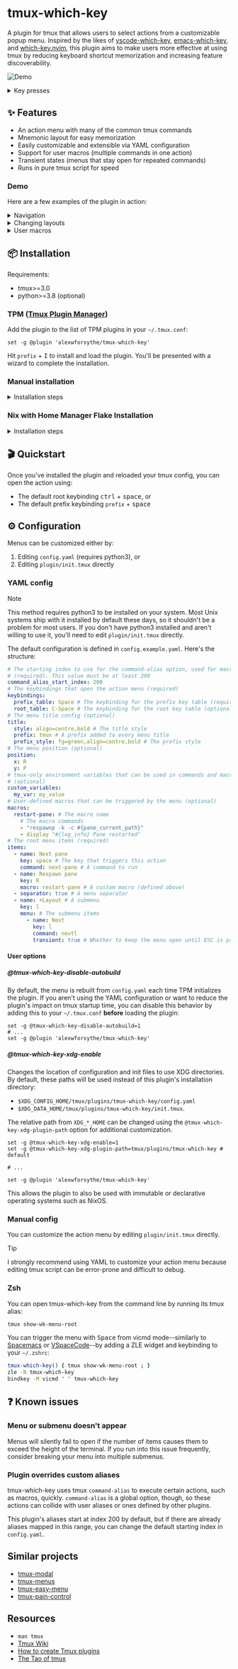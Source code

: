 # tmux-which-key

A plugin for tmux that allows users to select actions from a customizable popup
menu. Inspired by the likes of
[vscode-which-key](https://github.com/VSpaceCode/vscode-which-key),
[emacs-which-key](https://github.com/justbur/emacs-which-key), and
[which-key.nvim](https://github.com/folke/which-key.nvim), this plugin aims to
make users more effective at using tmux by reducing keyboard shortcut
memorization and increasing feature discoverability.

![Demo](https://vhs.charm.sh/vhs-7cpM1K8aaWiy7CTJ8Odide.gif)

<!-- markdownlint-disable MD033 -->
<details>
<summary>Key presses</summary>

| Key | Action           |
| --- | ---------------- |
| w   | Windows menu     |
| /   | Split horizontal |

| Key | Action     |
| --- | ---------- |
| p   | Panes menu |
| h   | Left pane  |

</details>
<!-- markdownlint-enable MD033 -->

## ✨ Features

- An action menu with many of the common tmux commands
- Mnemonic layout for easy memorization
- Easily customizable and extensible via YAML configuration
- Support for user macros (multiple commands in one action)
- Transient states (menus that stay open for repeated commands)
- Runs in pure tmux script for speed

### Demo

Here are a few examples of the plugin in action:

<!-- markdownlint-disable MD033 -->
<details>
<summary>Navigation</summary>

![Navigation](https://vhs.charm.sh/vhs-5COoRwS1Qd83LpJkVGgRUq.gif)

<blockquote>
<details>
<summary>Key presses</summary>

| Key | Action           |
| --- | ---------------- |
| w   | Windows menu     |
| /   | Split horizontal |

| Key | Action        |
| --- | ------------- |
| w   | Windows menu  |
| c   | Create window |

| Key | Action          |
| --- | --------------- |
| w   | Windows menu    |
| p   | Previous window |

| Key | Action        |
| --- | ------------- |
| w   | Windows menu  |
| w   | Select window |
| 2   | Window 2      |

</details>
</blockquote>

</details>

<details>
<summary>Changing layouts</summary>

![Layouts](https://vhs.charm.sh/vhs-5AcYRFnaoxilrEOxZPNYGn.gif)

<blockquote>
<details>
<summary>Key presses</summary>

| Key | Action           |
| --- | ---------------- |
| w   | Windows menu     |
| /   | Split horizontal |

| Key | Action         |
| --- | -------------- |
| w   | Windows menu   |
| -   | Split vertical |

| Key         | Action       |
| ----------- | ------------ |
| w           | Windows menu |
| l           | Layouts menu |
| l (6 times) | Next layout  |

| Key | Action      |
| --- | ----------- |
| p   | Panes menu  |
| p   | Select pane |
| 0   | Pane 0      |

</details>
</blockquote>

</details>

<details>
<summary>User macros</summary>

![Macros](https://vhs.charm.sh/vhs-22Bo8WL6Dyntg6grCXJ5R8.gif)

<blockquote>
<details>
<summary>Key presses</summary>

| Key | Action         |
| --- | -------------- |
| C   | Client menu    |
| P   | Plugins menu   |
| u   | Update plugins |

| Key | Action      |
| --- | ----------- |
| C   | Client menu |
| r   | Reload      |

</details>
</blockquote>

</details>
<!-- markdownlint-enable MD033 -->

## 📦 Installation

Requirements:

- tmux>=3.0
- python>=3.8 (optional)

### TPM ([Tmux Plugin Manager](https://github.com/tmux-plugins/tpm/tree/master#installing-plugins))

Add the plugin to the list of TPM plugins in your `~/.tmux.conf`:

```tmux
set -g @plugin 'alexwforsythe/tmux-which-key'
```

<!-- markdownlint-disable MD033 -->

Hit `prefix` + <kbd>I</kbd> to install and load the plugin. You'll be presented
with a wizard to complete the installation.

<!-- markdownlint-enable MD033 -->

### Manual installation

<!-- markdownlint-disable MD033 -->

<details>
<summary>Installation steps</summary>

1. Clone this repository flag using the `--recursive` flag:

   ```sh
   git clone --recursive https://github.com/alexwforsythe/tmux-which-key $HOME/.tmux/plugins/
   ```

2. Register the plugin in your `~/.tmux.conf`:

   ```tmux
   run-shell $PATH_TO_PLUGIN/plugin.sh.tmux
   ```

3. Reload your tmux config to load the plugin:

   ```sh
   tmux source-file $HOME/.tmux.conf
   ```

</details>

<!-- markdownlint-enable MD033 -->

### Nix with Home Manager Flake Installation

<!-- markdownlint-disable MD033 -->

<details>
<summary>Installation steps</summary>

The default tmux options require the plugin directory to be writeable which will
not work with the Nix store.  XDG user directory support was added in
alexwforsythe/tmux-which-key#1.  Using this plugin with NixOS without home manager
is technically possible, but it is not currently supported.

Enabling this plugin with the home manager module currently sets the following options:

```tmux
# Enables XDG user directory support for the plugin.
set -g @tmux-which-key-xdg-enable 1;

# Disables building the tmux configuration from YAML everytime the plugin starts.
# The home manager module calls `plugin/build.py` on each generation.
set -g @tmux-which-key-disable-autobuild 1

# Follows nixpkgs prefered path for plugins instead of the default
# path of `${XDG_*_HOME}/tmux/plugins/tmux-which-key`.
set -g @tmux-which-key-xdg-plugin-path tmux-plugins/tmux-which-key
```

A symlink of the config file is created in `${XDG_CONFIG_HOME}/tmux-plugins/tmux-which-key/config.yaml`
for reference.  This is the same file used to generate the actual configuration
loaded at runtime: `${XDG_DATA_HOME}/tmux-plugins/tmux-which-key/init.tmux`

The following steps go over adding this plugin from the included `flake.nix`:

1. Add this repository as an input and apply its overlay to add the package as
   `tmuxPlugins.tmux-which-key` with the other tmux plugins in `nixpkgs`:

   ```nix
   # flake.nix
   ...

   inputs = {
     nixpkgs.url = "github:NixOS/nixpkgs/nixos-unstable";
     home-manager.url = "github:nix-community/home-manager";
     tmux-which-key = {
       url = "github:alexwforsythe/tmux-which-key";
       inputs.nixpkgs.follows = "nixpkgs";
     };
     ...
   };

   outputs = {
     self,
     nixpkgs,
     home-manager,
     tmux-which-key,
     ...
   } @ inputs: let
     lib = nixpkgs.lib // home-manager.lib;
     systems = ["x86_64-linux" "aarch64-linux" "x86_64-darwin" "aarch64-darwin"];
     forAllSystems = f: lib.genAttrs systems (system: f pkgsFor.${system});
     pkgsFor = lib.genAttrs systems (system:
       import nixpkgs {
         inherit system;
         overlays = [tmux-which-key.overlays.default];
       });
   in {
     nixosConfigurations = {
       "<configuration name>" = lib.nixosSystem {
         modules = [...];
         specialArgs = {inherit inputs outputs;};
         pkgs = pkgsFor.x86_64-linux;
       };
     };

     homeConfigurations = {
       "<configuration name>" = lib.homeManagerConfiguration {
         modules = [...];
         extraSpecialArgs = {inherit inputs outputs;};
         pkgs = pkgsFor.x86_64-linux;
       };
     };
   }
   ```

2. Import the home manager module and enable the plugin to use `config.example.yaml`
   as the default configuration:

   ```nix
   # tmux.nix
   {
     config,
     lib,
     pkgs,
     inputs,
     ...
   }: {
     imports = [inputs.tmux-which-key.homeManagerModules.default];
   
     programs = {
       tmux = {
         enable = true;
         tmux-which-key = {
           enable = true;
         };
       };
   
       ...
   
     };
   
     ...
   }
   ```

3. For customized settings, configure the plugin directly through the exposed home
   manager `settings` option with an attribute set mirroring a YAML configuration.
   The home manager module takes care of building `init.tmux` during each generation.
   The `settings` option does not strictly enforce the configuration schema, but
   it is validated using `check-jsonschema` so that any configuration errors will
   be visible with `nix log`.

   ```nix
   # tmux.nix
   ...
   
         tmux-which-key = {
           enable = true;
           settings = {
             command_alias_start_index = 200;
             ... 
           };
         };
   
   ...
   ```

   A YAML file may also be loaded from the file system and converted into an attribute
   set by first converting the YAML into JSON with `yj` and then from JSON to Nix
   using `builtins.fromJSON`.

   ```nix
   # tmux.nix
   ...
   
         tmux-which-key = {
           enable = true;
           settings = let
             fromYaml = file: let
               convertedJson = pkgs.runCommandNoCC "converted.json" {} ''
                 ${lib.getExe pkgs.yj} < ${file} > $out
               '';
             in
               builtins.fromJSON (builtins.readFile "${convertedJson}");
           in
             fromYaml ./path/to/config.yaml
         };
   
       ...
   
     };
   
   ...
   ```

   The default `config.example.yaml` configuration can also be exported as an
   attribute set to use as a base.

   ```sh
   nix run "github:alexwforsythe/tmux-which-key#generate-config" > ./path/to/config.nix
   ```

   ```nix
   # tmux.nix
   ...
   
         tmux-which-key = {
           enable = true;
           settings = import ./path/to/config.nix;
         };
   
   ...
   ```

</details>

<!-- markdownlint-enable MD033 -->

## 🎬️ Quickstart

Once you've installed the plugin and reloaded your tmux config, you can open the
action using:

<!-- markdownlint-disable MD033 -->

- The default root keybinding <kbd>ctrl</kbd> + <kbd>space</kbd>, or
- The default prefix keybinding `prefix` + <kbd>space</kbd>

<!-- markdownlint-enable MD033 -->

## ⚙️ Configuration

Menus can be customized either by:

1. Editing `config.yaml` (requires python3), or
2. Editing `plugin/init.tmux` directly

### YAML config

> [!NOTE]
>
> This method requires python3 to be installed on your system. Most Unix systems
> ship with it installed by default these days, so it shouldn't be a problem for
> most users. If you don't have python3 installed and aren't willing to use it,
> you'll need to edit `plugin/init.tmux` directly.

The default configuration is defined in `config.example.yaml`. Here's the
structure:

```yaml
# The starting index to use for the command-alias option, used for macros
# (required). This value must be at least 200
command_alias_start_index: 200
# The keybindings that open the action menu (required)
keybindings:
  prefix_table: Space # The keybinding for the prefix key table (required)
  root_table: C-Space # The keybinding for the root key table (optional)
# The menu title config (optional)
title:
  style: align=centre,bold # The title style
  prefix: tmux # A prefix added to every menu title
  prefix_style: fg=green,align=centre,bold # The prefix style
# The menu position (optional)
position:
  x: R
  y: P
# tmux-only environment variables that can be used in commands and macros
# (optional)
custom_variables:
  my_var: my_value
# User-defined macros that can be triggered by the menu (optional)
macros:
  restart-pane: # The macro name
    # The macro commands
    - "respawnp -k -c #{pane_current_path}"
    - display "#{log_info} Pane restarted"
# The root menu items (required)
items:
  - name: Next pane
    key: space # The key that triggers this action
    command: next-pane # A command to run
  - name: Respawn pane
    key: R
    macro: restart-pane # A custom macro (defined above)
  - separator: true # A menu separator
  - name: +Layout # A submenu
    key: l
    menu: # The submenu items
      - name: Next
        key: l
        command: nextl
        transient: true # Whether to keep the menu open until ESC is pressed
```

#### User options

##### @tmux-which-key-disable-autobuild

By default, the menu is rebuilt from `config.yaml` each time TPM initializes the
plugin. If you aren't using the YAML configuration or want to reduce the
plugin's impact on tmux startup time, you can disable this behavior by adding
this to your `~/.tmux.conf` **before** loading the plugin:

```tmux
set -g @tmux-which-key-disable-autobuild=1
# ...
set -g @plugin 'alexwforsythe/tmux-which-key'
```

##### @tmux-which-key-xdg-enable

Changes the location of configuration and init files to use XDG directories. By
default, these paths will be used instead of this plugin's installation
directory:

- `$XDG_CONFIG_HOME/tmux/plugins/tmux-which-key/config.yaml`
- `$XDG_DATA_HOME/tmux/plugins/tmux-which-key/init.tmux`.

The relative path from `XDG_*_HOME` can be changed using the
`@tmux-which-key-xdg-plugin-path` option for additional customization.

```tmux
set -g @tmux-which-key-xdg-enable=1
set -g @tmux-which-key-xdg-plugin-path=tmux/plugins/tmux-which-key # default

# ...

set -g @plugin 'alexwforsythe/tmux-which-key'
```

This allows the plugin to also be used with immutable or declarative operating
systems such as NixOS.

<!-- markdownlint-disable MD024 -->

### Manual config

You can customize the action menu by editing `plugin/init.tmux` directly.

> [!TIP]
>
> I strongly recommend using YAML to customize your action menu because editing
> tmux script can be error-prone and difficult to debug.

### Zsh

You can open tmux-which-key from the command line by running its tmux alias:

```sh
tmux show-wk-menu-root
```

<!-- markdownlint-disable MD033 -->

You can trigger the menu with <kbd>Space</kbd> from vicmd mode--similarly to
[Spacemacs](https://github.com/syl20bnr/spacemacs) or
[VSpaceCode](https://github.com/VSpaceCode/VSpaceCode)--by adding a ZLE widget
and keybinding to your `~/.zshrc`:

<!-- markdownlint-enable MD033 -->

```sh
tmux-which-key() { tmux show-wk-menu-root ; }
zle -N tmux-which-key
bindkey -M vicmd " " tmux-which-key
```

## ❓ Known issues

### Menu or submenu doesn't appear

Menus will silently fail to open if the number of items causes them to exceed
the height of the terminal. If you run into this issue frequently, consider
breaking your menu into multiple submenus.

### Plugin overrides custom aliases

tmux-which-key uses tmux `command-alias` to execute certain actions, such as
macros, quickly. `command-alias` is a global option, though, so these actions
can collide with user aliases or ones defined by other plugins.

This plugin's aliases start at index 200 by default, but if there are already
aliases mapped in this range, you can change the default starting index in
`config.yaml`.

## Similar projects

- [tmux-modal](https://github.com/whame/tmux-modal)
- [tmux-menus](https://github.com/jaclu/tmux-menus)
- [tmux-easy-menu](https://github.com/ja-sonyun/tmux-easy-menu)
- [tmux-pain-control](https://github.com/tmux-plugins/tmux-pain-control)

## Resources

- `man tmux`
- [Tmux Wiki](https://github.com/tmux/tmux/wiki)
- [How to create Tmux plugins](https://github.com/tmux-plugins/tpm/blob/master/docs/how_to_create_plugin.md)
- [The Tao of tmux](https://leanpub.com/the-tao-of-tmux/read)
